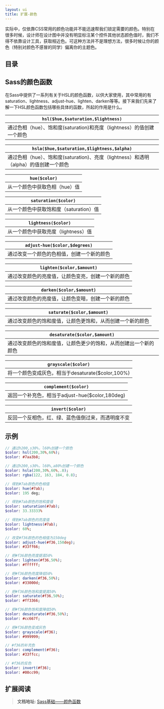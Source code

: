 ```yaml
---
layout: ui
title: 扩展-颜色
---
```


实际中，仅依靠CSS常用的颜色功能并不能迅速帮我们锁定需要的颜色。特别在很多时候，设计师在设计图中并没有明显标注某个控件其他状态颜色值时，我们不得不依靠设计工具，获取相近色。可这种方法并不是理想方法，很多时候让你的颜色（特别对颜色不感冒的同学）偏离你的主题色。

## 目录


<!-- toc -->

## Sass的颜色函数

在Sass中提供了一系列有关于HSL的颜色函数，以供大家使用，其中常用的有saturation、lightness、adjust-hue、lighten、darken等等。接下来我们先来了解一下HSL颜色函数包括哪些具体的函数，所起的作用是什么。

| `hsl($hue,$saturation,$lightness)` |
|---|
|通过色相（hue）、饱和度(saturation)和亮度（lightness）的值创建一个颜色|

| `hsla($hue,$saturation,$lightness,$alpha)` |
|---|
|通过色相（hue）、饱和度(saturation)、亮度（lightness）和透明（alpha）的值创建一个颜色|

| `hue($color)` |
|---|
|从一个颜色中获取色相（hue）值|

| `saturation($color)` |
|---|
|从一个颜色中获取饱和度（saturation）值|

| `lightness($color)` |
|---|
|从一个颜色中获取亮度（lightness）值|

| `adjust-hue($color,$degrees)` |
|---|
|通过改变一个颜色的色相值，创建一个新的颜色|

| `lighten($color,$amount)` |
|---|
|通过改变颜色的亮度值，让颜色变亮，创建一个新的颜色|

| `darken($color,$amount)` |
|---|
|通过改变颜色的亮度值，让颜色变暗，创建一个新的颜色|

| `saturate($color,$amount)` |
|---|
|通过改变颜色的饱和度值，让颜色更饱和，从而创建一个新的颜色|

| `desaturate($color,$amount)` |
|---|
|通过改变颜色的饱和度值，让颜色更少的饱和，从而创建出一个新的颜色|

| `grayscale($color)` |
|---|
|将一个颜色变成灰色，相当于desaturate($color,100%)|

| `complement($color)` |
|---|
|返回一个补充色，相当于adjust-hue($color,180deg)|

| `invert($color)` |
|---|
|反回一个反相色，红、绿、蓝色值倒过来，而透明度不变|

## 示例

```sass
// 通过h200,s30%，l60%创建一个颜色
$color: hsl(200,30%,60%);
$color: #7aa3b8;

// 通过h200,s30%，l60%,a80%创建一个颜色
$color: hsla(200,30%,60%,.8);
$color: rgba(122, 163, 184, 0.8);

// 得到#7ab颜色的色相值
$color: hue(#7ab);
$color: 195 deg;

// 得到#7ab颜色的饱和度值
$color: saturation(#7ab);
$color: 33.33333%

// 得到#7ab颜色的亮度值
$color: lightness(#7ab);
$color: 60%;

// 改变#f36颜色的色相值为150deg
$color: adjust-hue(#f36,150deg);
$color: #33ff66;

// 把#f36颜色亮度提高50%
$color: lighten(#f36,50%);
$color: #ffffff;

// 把#f36颜色亮度降低50%
$color: darken(#f36,50%);
$color: #33000d;

// 把#f36颜色饱和度提高50%
$color: saturate(#f36,50%);
$color: #ff3366;

// 把#f36颜色饱和度降低50%
$color: desaturate(#f36,50%);
$color: #cc667f;

// 把#f36颜色变成灰色
$color: grayscale(#f36);
$color: #999999;

// #f36的补充色
$color: complement(#f36);
$color: #33ffcc;

// #f36的反色
$color: invert(#f36);
$color: #00cc99;

```

## 扩展阅读

> **文档地址:** [Sass基础——颜色函数](http://www.w3cplus.com/preprocessor/sass-color-function.html)